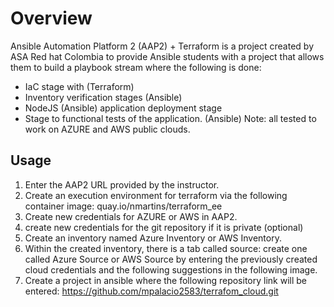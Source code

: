 # Overview

Ansible Automation Platform 2 (AAP2) + Terraform is a project created by ASA Red hat Colombia to provide Ansible students with a project that allows them to build a playbook stream where the following is done:
- IaC stage with (Terraform)
- Inventory verification stages (Ansible)
- NodeJS (Ansible) application deployment stage
- Stage to functional tests of the application. (Ansible)
Note: all tested to work on AZURE and AWS public clouds.

Usage
---------

1. Enter the AAP2 URL provided by the instructor.
2. Create an execution environment for terraform via the following container image: quay.io/nmartins/terraform_ee
3. Create new credentials for AZURE or AWS in AAP2.
4. create new credentials for the git repository if it is private (optional)
5. Create an inventory named Azure Inventory or AWS Inventory.
6. Within the created inventory, there is a tab called source: create one called Azure Source or AWS Source by entering the            previously created cloud credentials and the following suggestions in the following image.
7. Create a project in ansible where the following repository link will be entered:                                                    https://github.com/mpalacio2583/terrafom_cloud.git
